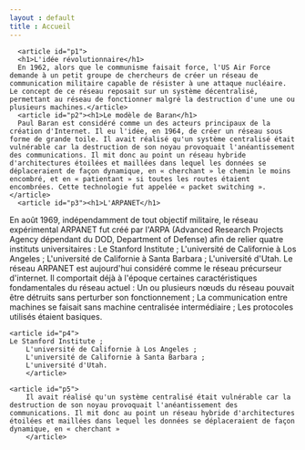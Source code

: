 ```yaml
---
layout : default
title : Accueil
---
```


      <article id="p1">
      <h1>L'idée révolutionnaire</h1>
      En 1962, alors que le communisme faisait force, l'US Air Force demande à un petit groupe de chercheurs de créer un réseau de communication militaire capable de résister à une attaque nucléaire. Le concept de ce réseau reposait sur un système décentralisé, permettant au réseau de fonctionner malgré la destruction d'une une ou plusieurs machines.</article>
      <article id="p2"><h1>Le modèle de Baran</h1>
      Paul Baran est considéré comme un des acteurs principaux de la création d'Internet. Il eu l'idée, en 1964, de créer un réseau sous forme de grande toile. Il avait réalisé qu'un système centralisé était vulnérable car la destruction de son noyau provoquait l'anéantissement des communications. Il mit donc au point un réseau hybride d'architectures étoilées et maillées dans lequel les données se déplaceraient de façon dynamique, en « cherchant » le chemin le moins encombré, et en « patientant » si toutes les routes étaient encombrées. Cette technologie fut appelée « packet switching ».</article>
      <article id="p3"><h1>L'ARPANET</h1>
En août 1969, indépendamment de tout objectif militaire, le réseau expérimental ARPANET fut créé par l'ARPA (Advanced Research Projects Agency dépendant du DOD, Department of Defense) afin de relier quatre instituts universitaires :
		Le Stanford Institute ;
		L'université de Californie à Los Angeles ;
		L'université de Californie à Santa Barbara ;
		L'université d'Utah.
Le réseau ARPANET est aujourd'hui considéré comme le réseau précurseur d'internet. Il comportait déjà à l'époque certaines caractéristiques fondamentales du réseau actuel :
		Un ou plusieurs nœuds du réseau pouvait être détruits sans perturber son fonctionnement ;
		La communication entre machines se faisait sans machine centralisée intermédiaire ;
		Les protocoles utilisés étaient basiques.</article>
		
	<article id="p4">
	Le Stanford Institute ;
		L'université de Californie à Los Angeles ;
		L'université de Californie à Santa Barbara ;
		L'université d'Utah.
		</article>
		
	<article id="p5">
		Il avait réalisé qu'un système centralisé était vulnérable car la destruction de son noyau provoquait l'anéantissement des communications. Il mit donc au point un réseau hybride d'architectures étoilées et maillées dans lequel les données se déplaceraient de façon dynamique, en « cherchant »
		</article>
		
